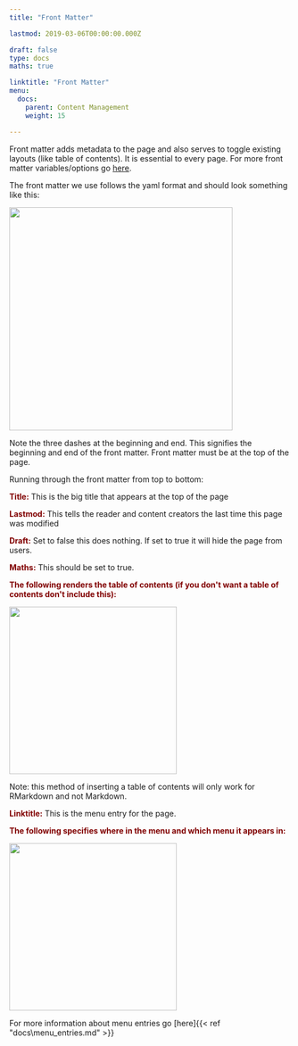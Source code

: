 ```yaml
---
title: "Front Matter"

lastmod: 2019-03-06T00:00:00.000Z

draft: false
type: docs
maths: true	

linktitle: "Front Matter"
menu:
  docs:
    parent: Content Management
    weight: 15

---
```


Front matter adds metadata to the page and also serves to toggle existing layouts (like table of contents). It is essential to every page. For more front matter variables/options go [here](https://gohugo.io/content-management/front-matter/).

The front matter we use follows the yaml format and should look something like this:

<img width='400' src='/img/basics_of_content_creation_01.png'/>

Note the three dashes at the beginning and end. This signifies the beginning and end of the front matter. Front matter must be at the top of the page.

Running through the front matter from top to bottom:

<span style="color:maroon"> **Title:** </span> This is the big title that appears at the top of the page

<span style="color:maroon"> **Lastmod:** </span> This tells the reader and content creators the last time this page was modified

<span style="color:maroon"> **Draft:** </span> Set to false this does nothing. If set to true it will hide the page from users. 

<span style="color:maroon"> **Maths:** </span> This should be set to true.

<span style="color:maroon"> **The following renders the table of contents (if you don't want a table of contents don't include this):** </span>

<img width='300' src='/img/basics_of_content_creation_02.png'/>

Note: this method of inserting a table of contents will only work for RMarkdown and not Markdown. 

<span style="color:maroon"> **Linktitle:** </span> This is the menu entry for the page.

<span style="color:maroon"> **The following specifies where in the menu and which menu it appears in:** </span>

<img width='300' src='/img/basics_of_content_creation_03.png'/>

For more information about menu entries go [here]{{< ref "docs\menu_entries.md" >}}